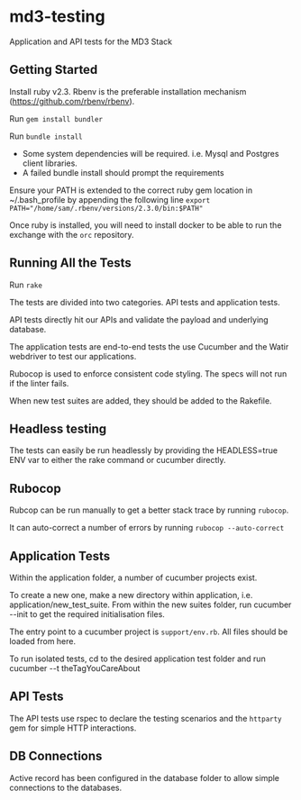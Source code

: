 # md3-testing
Application and API tests for the MD3 Stack

## Getting Started
Install ruby v2.3. Rbenv is the preferable installation mechanism (https://github.com/rbenv/rbenv).

Run `gem install bundler`

Run `bundle install`
 * Some system dependencies will be required. i.e. Mysql and Postgres client libraries.
 * A failed bundle install should prompt the requirements

Ensure your PATH is extended to the correct ruby gem location in ~/.bash_profile by appending the following line
`export PATH="/home/sam/.rbenv/versions/2.3.0/bin:$PATH"`

Once ruby is installed, you will need to install docker to be able to run the exchange with the `orc` repository.

## Running All the Tests

Run `rake`

The tests are divided into two categories. API tests and application tests.

API tests directly hit our APIs and validate the payload and underlying database.

The application tests are end-to-end tests the use Cucumber and the Watir webdriver to test our applications.

Rubocop is used to enforce consistent code styling. The specs will not run if the linter fails.

When new test suites are added, they should be added to the Rakefile.

## Headless testing
The tests can easily be run headlessly by providing the HEADLESS=true ENV var to either the rake command or cucumber directly.

## Rubocop

Rubcop can be run manually to get a better stack trace by running `rubocop`.

It can auto-correct a number of errors by running `rubocop --auto-correct`

## Application Tests
Within the application folder, a number of cucumber projects exist.

To create a new one, make a new directory within application, i.e. application/new_test_suite. From within the new suites folder, run cucumber --init to get the required initialisation files.

The entry point to a cucumber project is `support/env.rb`. All files should be loaded from here.

To run isolated tests, cd to the desired application test folder and run cucumber --t theTagYouCareAbout

## API Tests
The API tests use rspec to declare the testing scenarios and the `httparty` gem for simple HTTP interactions.

## DB Connections
Active record has been configured in the database folder to allow simple connections to the databases.
